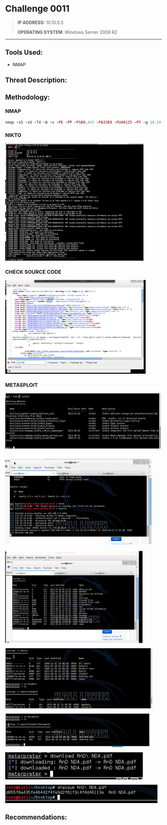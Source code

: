 # Challenge 0011

> **IP ADDRESS:** 10.10.0.3
>
> **OPERATING SYSTEM**: Windows Server 2008 R2

---

## Tools Used:

* NMAP

## Threat Description:

## Methodology:

### NMAP

```ruby
nmap -sS -sU -T4 -A -v -PE -PP -PS80,443 -PA3389 -PU40125 -PY -g 10.10.0.3
```

### NIKTO

![](/assets/0011_NIKTO_01.png)

### CHECK SOURCE CODE

![](/assets/0011_SOURCECODE_01.png)

### METASPLOIT

![](/assets/0011_METASPLOIT_01.png)

## ![](/assets/0011_METASPLOIT_02.png)

![](/assets/0011_METASPLOIT_03.png)

![](/assets/0011_METASPLOIT_04.png)

![](/assets/0011_METASPLOIT_05.png)

![](/assets/0011_METASPLOIT_06.png)

![](/assets/0011_METASPLOIT_07.png)

## Recommendations:



